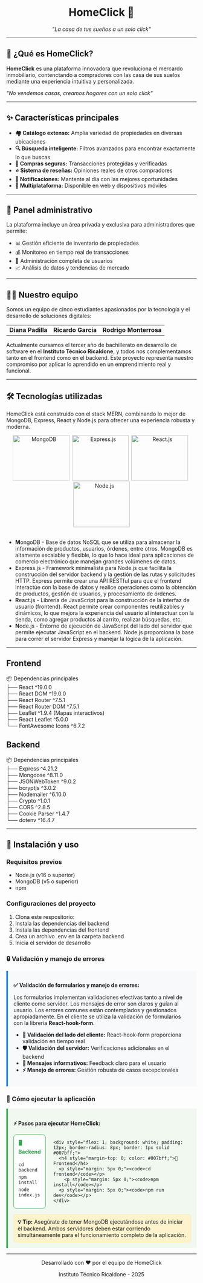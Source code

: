 <div align="center"><h1>HomeClick 🏡</h1><p><em>"La casa de tus sueños a un solo click"</em></p></div>

<hr>

<h2>🌟 ¿Qué es HomeClick? </h2>

<strong>HomeClick</strong> es una plataforma innovadora que revoluciona el mercardo inmobiliario, contenctando a compradores con las casa de sus suelos mediante una experiencia intuitiva y personalizada.

<em>"No vendemos casas, creamos hogares con un solo click"</em>

<hr>

<h2>✨ Características principales</h2>

<ul>
  <li><strong>🏘️ Catálogo extenso:</strong> Amplia variedad de propiedades en diversas ubicaciones</li>
  <li><strong>🔍 Búsqueda inteligente:</strong> Filtros avanzados para encontrar exactamente lo que buscas</li>
  <li><strong>🛒 Compras seguras:</strong> Transacciones protegidas y verificadas</li>
  <li><strong>⭐ Sistema de reseñas:</strong> Opiniones reales de otros compradores</li>
  <li><strong>🔔 Notificaciones:</strong> Mantente al día con las mejores oportunidades</li>
  <li><strong>📱 Multiplataforma:</strong> Disponible en web y dispositivos móviles</li>
</ul>

<hr>

<h2>👑 Panel administrativo</h2>

La plataforma incluye un área privada y exclusiva para administradores que permite:

<ul>
  <li>📊 Gestión eficiente de inventario de propiedades</li>
  <li>💰 Monitoreo en tiempo real de transacciones</li>
  <li>👥 Administración completa de usuarios</li>
  <li>📈 Análisis de datos y tendencias de mercado</li>
</ul>

<hr>

<h2>👨‍💻 Nuestro equipo</h2>

Somos un equipo de cinco estudiantes apasionados por la tecnología y el desarrollo de soluciones digitales:

<div align="center"><table><tr><td align="center"><strong>Diana Padilla</strong></td><td align="center"><strong>Ricardo García</strong></td><td align="center"><strong>Rodrigo Monterrosa</strong></td></tr></table></div>

Actualmente cursamos el tercer año de bachillerato en desarrollo de software en el <b>Instituto Técnico Ricaldone</b>, y todos nos complementamos tanto en el frontend como en el backend. Este proyecto representa nuestro compromiso por aplicar lo aprendido en un emprendimiento real y funcional.

<hr>

<h2>🛠️ Tecnologías utilizadas</h2>

HomeClick está construido con el stack MERN, combinando lo mejor de MongoDB, Express, React y Node.js para ofrecer una experiencia robusta y moderna.

<div align="center"><img src="https://www.developer-tech.com/wp-content/uploads/2021/02/mongodb-atlas-google-cloud-partnership-nosql-databases-integrations-2.jpg" alt="MongoDB" width="150" height="120">&ensp;<img src="https://ih1.redbubble.net/image.438908244.6144/bg,f8f8f8-flat,750x,075,f-pad,750x1000,f8f8f8.u2.jpg" alt="Express.js" width="150" height="120">&ensp;<img src="https://d2jdgazzki9vjm.cloudfront.net/tutorial/reactjs/images/reactjs-tutorial.png" alt="React.js" width="150" height="120">&ensp;<img src="https://logowik.com/content/uploads/images/nodejs.jpg" alt="Node.js" width="150" height="120"></div>

<br>

<ul>
   <li><b>M</b>ongoDB - Base de datos NoSQL que se utiliza para almacenar la información de productos, usuarios, órdenes, entre otros. MongoDB es altamente escalable y flexible, lo que lo hace ideal para aplicaciones de comercio electrónico que manejan grandes volúmenes de datos.</li>
   <li><b>E</b>xpress.js - Framework minimalista para Node.js que facilita la construcción del servidor backend y la gestión de las rutas y solicitudes HTTP. Express permite crear una API RESTful para que el frontend interactúe con la base de datos y realice operaciones como la obtención de productos, gestión de usuarios, y procesamiento de órdenes.</li>
   <li><b>R</b>eact.js - Librería de JavaScript para la construcción de la interfaz de usuario (frontend). React permite crear componentes reutilizables y dinámicos, lo que mejora la experiencia del usuario al interactuar con la tienda, como agregar productos al carrito, realizar búsquedas, etc.</li>
   <li><b>N</b>ode.js - Entorno de ejecución de JavaScript del lado del servidor que permite ejecutar JavaScript en el backend. Node.js proporciona la base para correr el servidor Express y manejar la lógica de la aplicación.</li>
 </ul>
 
 <hr>

 <h2>Frontend</h2>

 📦 Dependencias principales
 <br>
├── React ^19.0.0
<br>
├── React DOM ^19.0.0
<br>
├── React Router ^7.5.1
<br>
├── React Router DOM ^7.5.1
<br>
├── Leaflet ^1.9.4 (Mapas interactivos)
<br>
├── React Leaflet ^5.0.0
<br>
└── FontAwesome Icons ^6.7.2
<br>

 <h2>Backend</h2>

 📦 Dependencias principales
 <br>
├── Express ^4.21.2
<br>
├── Mongoose ^8.11.0
<br>
├── JSONWebToken ^9.0.2
<br>
├── bcryptjs ^3.0.2
<br>
├── Nodemailer ^6.10.0
<br>
├── Crypto ^1.0.1
<br>
├── CORS ^2.8.5
<br>
├── Cookie Parser ^1.4.7
<br>
└── dotenv ^16.4.7
<br>

<hr>

<h2>🚀 Instalación y uso</h2>

<h3>Requisitos previos</h3>

<ul>
  <li>Node.js (v16 o superior)</li>
  <li>MongoDB (v5 o superior)</li>
  <li>npm</li>
</ul>

<h3>Configuraciones del proyecto</h3>

1. Clona este respositorio:
2. Instala las dependencias del backend
3. Instala las dependencias del frontend
4. Crea un archivo .env en la carpeta backend
5. Inicia el servidor de desarrollo

<h3>🔒 Validación y manejo de errores</h3>

<div style="background-color: #f8f9fa; border-left: 4px solid #007bff; padding: 15px; margin: 15px 0;">
  <p><strong>✅ Validación de formularios y manejo de errores:</strong></p>
  <p>Los formularios implementan validaciones efectivas tanto a nivel de cliente como servidor. Los mensajes de error son claros y guían al usuario. Los errores comunes están contemplados y gestionados apropiadamente. En el cliente se utiliza la validación de formularios con la librería <strong>React-hook-form</strong>.</p>
  
  <ul style="margin-top: 10px;">
    <li><strong>🎯 Validación del lado del cliente:</strong> React-hook-form proporciona validación en tiempo real</li>
    <li><strong>🛡️ Validación del servidor:</strong> Verificaciones adicionales en el backend</li>
    <li><strong>💬 Mensajes informativos:</strong> Feedback claro para el usuario</li>
    <li><strong>⚡ Manejo de errores:</strong> Gestión robusta de casos excepcionales</li>
  </ul>
</div>

<h3>🚀 Cómo ejecutar la aplicación</h3>

<div style="background-color: #f0f8f0; border-left: 4px solid #28a745; padding: 15px; margin: 15px 0;">
  <p><strong>⚡ Pasos para ejecutar HomeClick:</strong></p>
  
  <div style="display: flex; gap: 20px; margin-top: 15px;">
    <div style="flex: 1; background: white; padding: 12px; border-radius: 8px; border: 1px solid #28a745;">
      <h4 style="margin-top: 0; color: #28a745;">🖥️ Backend</h4>
      <p style="margin: 5px 0;"><code>cd backend</code></p>
        <p style="margin: 5px 0;"><code>npm install</code></p>
      <p style="margin: 5px 0;"><code>node index.js</code></p>
    </div>
    
    <div style="flex: 1; background: white; padding: 12px; border-radius: 8px; border: 1px solid #007bff;">
      <h4 style="margin-top: 0; color: #007bff;">🎨 Frontend</h4>
      <p style="margin: 5px 0;"><code>cd frontend</code></p>
        <p style="margin: 5px 0;"><code>npm install</code></p>
      <p style="margin: 5px 0;"><code>npm run dev</code></p>
    </div>
  </div>
  
  <div style="background: #fff3cd; border: 1px solid #ffeaa7; padding: 10px; border-radius: 5px; margin-top: 15px;">
    <p style="margin: 0;"><strong>💡 Tip:</strong> Asegúrate de tener MongoDB ejecutándose antes de iniciar el backend. Ambos servidores deben estar corriendo simultáneamente para el funcionamiento completo de la aplicación.</p>
  </div>
</div>

<hr>

<div align="center">
  <p>Desarrollado con ❤️ por el equipo de HomeClick</p>
  <p>Instituto Técnico Ricaldone - 2025</p>
</div>